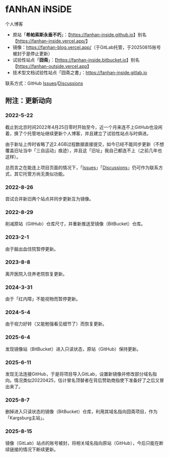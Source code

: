 # fANhAN iNSiDE

个人博客

+ 原站「**希帕索斯永垂不朽**」：【<https://fanhan-inside.github.io>】别名【<https://fanhan-inside.vercel.app/>】
+ 镜像：<https://fanhan-blog.vercel.app/>（于GitLab托管，于20250815账号被封于是停止更新）
+ 试验性站点「**囧斋**」：【<https://fanhan-inside.bitbucket.io>】别名【<https://fanhan-outside.vercel.app>】
+ 技术型文档试验性站点「囧斋之書」：<https://fanhan-inside.gitlab.io>

联系方式：GitHub [Issues](https://github.com/fanhan-inside/fanhan-inside.github.io/issues)/[Discussions](https://github.com/fanhan-inside/fanhan-inside.github.io/discussions)

## 附注：更新动向

### 2022-5-22

截止到北京时间2022年4月25日零时开始至今，近一个月来连不上GitHub也没闲着，换了个托管地址继续更新个人博客，并且建立了试验性站点与时俱进。

由于新址上传时省略了近2.4GB过程数据直接提交，如今已经不能同步更新（不想覆盖旧址当中「三自运动」痕迹），并且这「旧址」我自己都连不上（之前几年也这样）。

总而言之在能连上项目页面的情况下，「[Issues](https://github.com/fanhan-inside/fanhan-inside.github.io/issues)」「[Discussions](https://github.com/fanhan-inside/fanhan-inside.github.io/discussions)」仍可作为联系方式，其它托管方尚无类似功能。

### 2022-8-26

尝试合并新旧两个站点并同步更新互为镜像。

### 2022-8-29

削减原站（GitHub）仓库尺寸，并重新推送至镜像（BitBucket）仓库。

### 2023-2-1

由于脑出血住院暂停更新。

### 2023-8-8

离开医院入住养老院恢复更新。

### 2024-3-31

由于「红内障」不能视物而暂停更新。

### 2024-5-4

由于视力好转（又能勉强看见细节了）而恢复更新。

### 2025-6-4

发现镜像站（BitBucket）进入只读状态，原站（GitHub）保持更新。

### 2025-6-11

发现无法连接GitHub，于是将项目导入GitLab，设置新镜像并修改部分域名指向。情况类似20220425，估计冒名顶替者在背后赞助商指使下准备好了之后又冒出来了。

### 2025-8-7

删掉进入只读状态的镜像（BitBucket）仓库，利用其域名指向囧斋项目，作为「Kargsburg主站」。

### 2025-8-15

镜像（GitLab）站点的账号被封，将相关域名指向原站（GitHub），今后只能在断续链接的情况下断续更新。